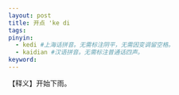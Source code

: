 ```yaml
---
layout: post
title: 开点 'ke di 
tags:
pinyin: 
  - kedi #上海话拼音。无需标注阴平，无需因变调留空格。 
  - kaidian #汉语拼音。无需标注普通话四声。
keyword: 
---
```


【释义】开始下雨。            
                       